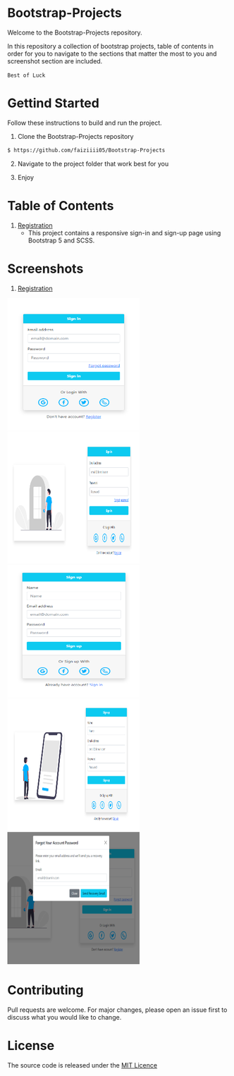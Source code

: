 # Bootstrap-Projects

Welcome to the Bootstrap-Projects repository.

In this repository a collection of bootstrap projects, table of contents in order for you to navigate to the sections that matter the most to you and screenshot section are included.

`Best of Luck`

# Gettind Started

Follow these instructions to build and run the project.

1. Clone the Bootstrap-Projects repository

```sh
$ https://github.com/faiziiii05/Bootstrap-Projects
```

2. Navigate to the project folder that work best for you

3. Enjoy

# Table of Contents

1. [Registration](/Registration/)
   - This project contains a responsive sign-in and sign-up page using Bootstrap 5 and SCSS.

# Screenshots

1. [Registration](/Registration/)

<img src="/screenshots/Registration/mobile_signin.PNG" alt="Mobile Sign in" width="300" height="300"/> <img src="/screenshots/Registration/desktop_signin.PNG" alt="Desktop Sign in" width="300" height="300"/> <img src="/screenshots/Registration/mobile_signup.PNG" alt="Mobile Sign up" width="300" height="300"/> 
<img src="/screenshots/Registration/desktop_signup.PNG" alt="Desktop Sign up" width="300" height="300"/> <img src="/screenshots/Registration/forgot_password_model.PNG" alt="Forgot Password Model" width="300" height="300"/>

# Contributing

Pull requests are welcome. For major changes, please open an issue first to discuss what you would like to change.

# License

The source code is released under the [MIT Licence](/LICENSE)
